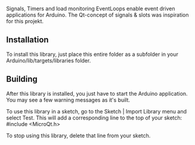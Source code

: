 Signals, Timers and load monitoring EventLoops enable event driven applications for Arduino.
The Qt-concept of signals & slots was inspiration for this projekt.

## Installation
To install this library, just place this entire folder as a subfolder in your
Arduino/lib/targets/libraries folder.

## Building
After this library is installed, you just have to start the Arduino application.
You may see a few warning messages as it's built.

To use this library in a sketch, go to the Sketch | Import Library menu and
select Test.  This will add a corresponding line to the top of your sketch:
#include <MicroQt.h>

To stop using this library, delete that line from your sketch.
